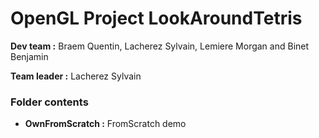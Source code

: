 # OpenGL Project LookAroundTetris



**Dev team :** Braem Quentin, Lacherez Sylvain, Lemiere Morgan and Binet Benjamin

**Team leader :** Lacherez Sylvain

### Folder contents
* **OwnFromScratch :** FromScratch demo 